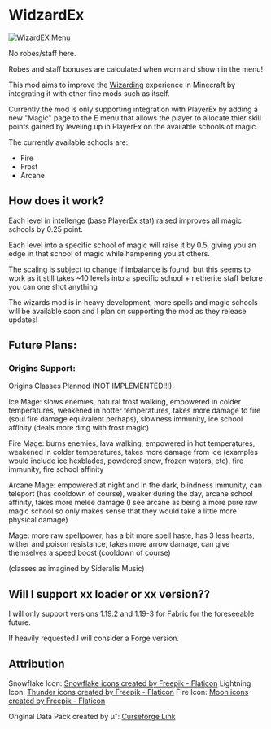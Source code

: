 # WidzardEx

![WizardEX Menu](https://nextcloud.divnectar.com/s/FzqNi2JSxmwSMLq/preview)

No robes/staff here.

Robes and staff bonuses are calculated when worn and shown in the menu!

This mod aims to improve the [Wizarding](https://www.curseforge.com/minecraft/mc-mods/wizards) experience in Minecraft by integrating it with other fine mods such as itself.

Currently the mod is only supporting integration with PlayerEx by adding a new "Magic" page to the E menu that allows the player to allocate thier 
skill points gained by leveling up in PlayerEx on the available schools of magic.

The currently available schools are:
- Fire
- Frost
- Arcane

## How does it work?

Each level in intellenge (base PlayerEx stat) raised improves all magic schools by 0.25 point. 

Each level into a specific school of magic will raise it by 0.5, giving you an edge in that school of magic while hampering you at others.

The scaling is subject to change if imbalance is found, but this seems to work as it still takes ~10 levels into a specific school + netherite staff before you
can one shot anything

The wizards mod is in heavy development, more spells and magic schools will be available soon and I plan on supporting the mod as they release updates!

## Future Plans:

### Origins Support:
Origins Classes Planned (NOT IMPLEMENTED!!!):

Ice Mage: slows enemies, natural frost walking, empowered in colder temperatures, weakened in hotter temperatures, takes more damage to fire (soul fire damage equivalent perhaps), slowness immunity, ice school affinity (deals more dmg with frost magic)

Fire Mage: burns enemies, lava walking, empowered in hot temperatures, weakened in colder temperatures, takes more damage from ice (examples would include ice hexblades, powdered snow, frozen waters, etc), fire immunity, fire school affinity

Arcane Mage: empowered at night and in the dark, blindness immunity, can teleport (has cooldown of course), weaker during the day, arcane school affinity, takes more melee damage (I see arcane as being a more pure raw magic school so only makes sense that they would take a little more physical damage)

Mage: more raw spellpower, has a bit more spell haste, has 3 less hearts, wither and poison resistance, takes more arrow damage, can give themselves a speed boost (cooldown of course) 

(classes as imagined by Sideralis Music)

## Will I support xx loader or xx version??

I will only support versions 1.19.2 and 1.19-3 for Fabric for the foreseeable future.

If heavily requested I will consider a Forge version.



## Attribution

Snowflake Icon: <a href="https://www.flaticon.com/free-icons/snowflake" title="snowflake icons">Snowflake icons created by Freepik - Flaticon</a>
Lightning Icon: <a href="https://www.flaticon.com/free-icons/thunder" title="thunder icons">Thunder icons created by Freepik - Flaticon</a>
Fire Icon: <a href="https://www.flaticon.com/free-icons/moon" title="moon icons">Moon icons created by Freepik - Flaticon</a>

Original Data Pack created by µ⁻: [Curseforge Link](https://www.curseforge.com/minecraft/texture-packs/spell-power-attributes-playerex-relicex-stats)